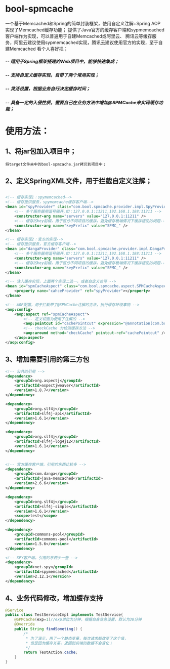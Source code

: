 # bool-spmcache

一个基于Memcached和Spring的简单封装框架，使用自定义注解+Spring AOP实现了Memcached缓存功能；
提供了Java官方的缓存客户端和sypmemcached客户端作为实现，可以普遍用于自建Memcached或阿里云、
腾讯云等缓存服务，阿里云建议使用sypmemcached实现，腾讯云建议使用官方的实现，至于自建Memcached
看个人喜好把；

##### -- 适用于Spring框架搭建的Web项目中，能够快速集成；
##### -- 支持自定义缓存实现，自带了两个常用实现；
##### -- 灵活设置，根据业务自行决定缓存时间；
##### -- 具备一定的入侵性质，需要自己在业务方法中增加@SPMCache来实现缓存功能；

# 使用方法：
## 1、将jar包加入项目中；

`将target文件夹中的bool-spmcache.jar拷贝到项目中；`

## 2、定义SpringXML文件，用于拦截自定义注解；

```xml

<!-- 缓存实现1：spymemcached-->
<!-- 缓存提供服务，spymemcache缓存客户端-->
<bean id="spyProvider" class="com.bool.spmcache.provider.impl.SpyProvider">
	<!-- 多个服务器用逗号隔开,如：127.0.0.1:11211,192.168.1.188:11211 -->
	<constructor-arg name="servers" value="127.0.0.1:11211" />
	<!-- 缓存的key前缀，用于区分不同项目的缓存，避免缓存极端情况下缓存错乱的问题-->
	<constructor-arg name="keyPrefix" value="SPMC_" />
</bean>

<!-- 缓存实现2：官方的实现-->
<!-- 缓存提供服务，官方缓存客户端-->
<bean id="dangaProvider" class="com.bool.spmcache.provider.impl.DangaProvider">
	<!-- 多个服务器用逗号隔开,如：127.0.0.1:11211,192.168.1.188:11211 -->
	<constructor-arg name="servers" value="127.0.0.1:11211" />
	<!-- 缓存的key前缀，用于区分不同项目的缓存，避免缓存极端情况下缓存错乱的问题-->
	<constructor-arg name="keyPrefix" value="SPMC_" />
</bean>

<!-- 注入缓存实现，上面两个实现二选一，或者自定义也可 -->
<bean id="spmCacheAspect" class="com.bool.spmcache.aspect.SPMCacheAspect">
	<property name="cahceProvider" ref="spyProvider"></property>
</bean>

<!-- AOP配置，用于拦截带了@SPMCache注解的方法，执行缓存环绕事物 -->
<aop:config>
	<aop:aspect ref="spmCacheAspect">
		<!-- 定义切面为使用了注解的 -->
		<aop:pointcut id="cachePointcut" expression="@annotation(com.bool.spmcache.annotation.SPMCache)"/>
		<!-- checkCache 为检测缓存方法 -->
		<aop:around method="checkCache" pointcut-ref="cachePointcut" />
	</aop:aspect>
</aop:config>
```

## 3、增加需要引用的第三方包
```xml
<!-- 公共的引用 -->
<dependency>
	<groupId>org.aspectj</groupId>
	<artifactId>aspectjweaver</artifactId>
	<version>1.8.7</version>
</dependency>

<dependency>
	<groupId>org.slf4j</groupId>
	<artifactId>slf4j-api</artifactId>
	<version>1.6.1</version>
</dependency>

<dependency>
	<groupId>org.slf4j</groupId>
	<artifactId>slf4j-log4j12</artifactId>
	<version>1.6.1</version>
</dependency>


<!-- 官方缓存客户端，引用的东西比较多 -->
<dependency>
	<groupId>com.danga</groupId>
	<artifactId>java-memcached</artifactId>
	<version>2.6.6</version>
</dependency>

<dependency>
	<groupId>org.slf4j</groupId>
	<artifactId>slf4j-simple</artifactId>
	<version>1.6.1</version>
	<scope>test</scope>
</dependency>

<dependency>
	<groupId>commons-pool</groupId>
	<artifactId>commons-pool</artifactId>
	<version>1.5.6</version>
</dependency>

<!-- SPY客户端，引用的东西少一些 -->
<dependency>
	<groupId>net.spy</groupId>
	<artifactId>spymemcached</artifactId>
	<version>2.12.1</version>
</dependency>
```

## 4、业务代码修改，增加缓存支持
```java
@Service
public class TestServiceImpl implements TestService{
	@SPMCache(exp=1)//exp单位为分钟，根据自身业务设置，默认为30分钟
	@Override
	public String findSometing() {
		/*
		 * 为了演示，用了一个静态变量，每次请求都改变了这个值，
		 * 但是因为缓存关系，返回到前端的数据不会变化；
		 */
		return TestAction.cache;
	}
}
```

